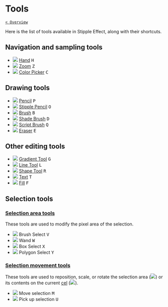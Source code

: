 # Tools

[`< Overview`](README.md)

Here is the list of tools available in Stipple Effect, along with their shortcuts.

## Navigation and sampling tools

* ![](https://raw.githubusercontent.com/jbunke/stipple-effect/master/res/icons/hand.png) [Hand](./hand.md) <kbd>H</kbd>
* ![](https://raw.githubusercontent.com/jbunke/stipple-effect/master/res/icons/zoom.png) [Zoom](./zoom.md) <kbd>Z</kbd>
* ![](https://raw.githubusercontent.com/jbunke/stipple-effect/master/res/icons/color_picker.png) [Color Picker](./color-picker.md) <kbd>C</kbd>

## Drawing tools

* ![](https://raw.githubusercontent.com/jbunke/stipple-effect/master/res/icons/pencil.png) [Pencil](./pencil.md) <kbd>P</kbd>
* ![](https://raw.githubusercontent.com/jbunke/stipple-effect/master/res/icons/stipple_pencil.png) [Stipple Pencil](./stipple-pencil.md ) <kbd>O</kbd>
* ![](https://raw.githubusercontent.com/jbunke/stipple-effect/master/res/icons/brush.png) [Brush](./brush.md ) <kbd>B</kbd>
* ![](https://raw.githubusercontent.com/jbunke/stipple-effect/master/res/icons/shade_brush.png) [Shade Brush](./shade-brush.md ) <kbd>D</kbd>
* ![](https://raw.githubusercontent.com/jbunke/stipple-effect/master/res/icons/script_brush.png) [Script Brush](./script-brush.md ) <kbd>Q</kbd>
* ![](https://raw.githubusercontent.com/jbunke/stipple-effect/master/res/icons/eraser.png) [Eraser](./eraser.md ) <kbd>E</kbd>

## Other editing tools

* ![](https://raw.githubusercontent.com/jbunke/stipple-effect/master/res/icons/gradient_tool.png) [Gradient Tool](./gradient-tool.md ) <kbd>G</kbd>
* ![](https://raw.githubusercontent.com/jbunke/stipple-effect/master/res/icons/line_tool.png) [Line Tool](./line-tool.md ) <kbd>L</kbd>
* ![](https://raw.githubusercontent.com/jbunke/stipple-effect/master/res/icons/shape_tool.png) [Shape Tool](./shape-tool.md) <kbd>R</kbd>
* ![](https://raw.githubusercontent.com/jbunke/stipple-effect/master/res/icons/text_tool.png) [Text](./text-tool.md) <kbd>T</kbd>
* ![](https://raw.githubusercontent.com/jbunke/stipple-effect/master/res/icons/fill.png) [Fill](./fill-tool.md) <kbd>F</kbd>

## Selection tools

### [Selection area tools](./sel-area-tools.md)

These tools are used to modify the pixel area of the selection.

* ![](https://raw.githubusercontent.com/jbunke/stipple-effect/master/res/icons/brush_select.png) Brush Select <kbd>V</kbd>
* ![](https://raw.githubusercontent.com/jbunke/stipple-effect/master/res/icons/wand.png) Wand <kbd>W</kbd>
* ![](https://raw.githubusercontent.com/jbunke/stipple-effect/master/res/icons/box_select.png) Box Select <kbd>X</kbd>
* ![](https://raw.githubusercontent.com/jbunke/stipple-effect/master/res/icons/polygon_select.png) Polygon Select <kbd>Y</kbd>

### [Selection movement tools](./sel-move-tools.md)

These tools are used to reposition, scale, or rotate the selection area (![](https://raw.githubusercontent.com/jbunke/stipple-effect/master/res/icons/move_selection.png)) or its contents on the current [cel](scope.md/#cel) (![](https://raw.githubusercontent.com/jbunke/stipple-effect/master/res/icons/pick_up_selection.png)).

* ![](https://raw.githubusercontent.com/jbunke/stipple-effect/master/res/icons/move_selection.png) Move selection <kbd>M</kbd>
* ![](https://raw.githubusercontent.com/jbunke/stipple-effect/master/res/icons/pick_up_selection.png) Pick up selection <kbd>U</kbd>
